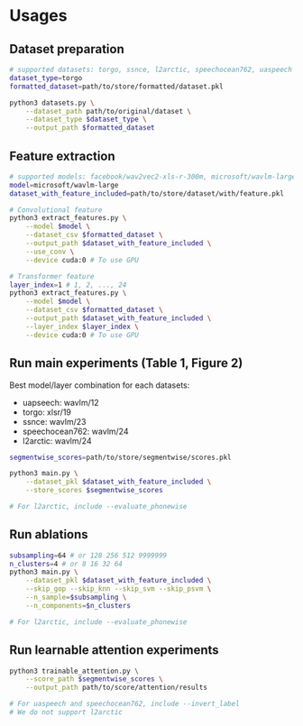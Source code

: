 # Usages
## Dataset preparation
```bash
# supported datasets: torgo, ssnce, l2arctic, speechocean762, uaspeech
dataset_type=torgo
formatted_dataset=path/to/store/formatted/dataset.pkl

python3 datasets.py \
    --dataset_path path/to/original/dataset \
    --dataset_type $dataset_type \
    --output_path $formatted_dataset
```

## Feature extraction
```bash
# supported models: facebook/wav2vec2-xls-r-300m, microsoft/wavlm-large
model=microsoft/wavlm-large
dataset_with_feature_included=path/to/store/dataset/with/feature.pkl

# Convolutional feature
python3 extract_features.py \
    --model $model \
    --dataset_csv $formatted_dataset \
    --output_path $dataset_with_feature_included \
    --use_conv \
    --device cuda:0 # To use GPU

# Transformer feature
layer_index=1 # 1, 2, ..., 24
python3 extract_features.py \
    --model $model \
    --dataset_csv $formatted_dataset \
    --output_path $dataset_with_feature_included \
    --layer_index $layer_index \
    --device cuda:0 # To use GPU

```

## Run main experiments (Table 1, Figure 2)
Best model/layer combination for each datasets:
- uapseech: wavlm/12
- torgo: xlsr/19
- ssnce: wavlm/23
- speechocean762: wavlm/24
- l2arctic: wavlm/24

```bash
segmentwise_scores=path/to/store/segmentwise/scores.pkl

python3 main.py \
    --dataset_pkl $dataset_with_feature_included \
    --store_scores $segmentwise_scores

# For l2arctic, include --evaluate_phonewise
```

## Run ablations
```bash
subsampling=64 # or 128 256 512 9999999
n_clusters=4 # or 8 16 32 64
python3 main.py \
    --dataset_pkl $dataset_with_feature_included \
    --skip_gop --skip_knn --skip_svm --skip_psvm \
    --n_sample=$subsampling \
    --n_components=$n_clusters

# For l2arctic, include --evaluate_phonewise
```

## Run learnable attention experiments
```bash
python3 trainable_attention.py \
    --score_path $segmentwise_scores \
    --output_path path/to/score/attention/results

# For uaspeech and speechocean762, include --invert_label
# We do not support l2arctic
```
